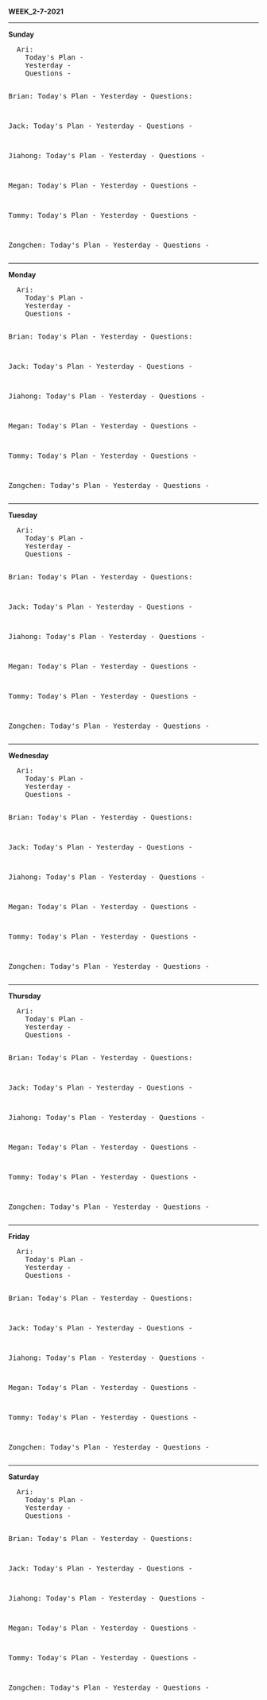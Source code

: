 <b>WEEK_2-7-2021</b>  
<hr>
<b>Sunday</b>  
<pre>
  Ari: 
    Today's Plan - 
    Yesterday - 
    Questions - 
      
  Brian:
    Today's Plan - 
    Yesterday - 
    Questions:
  
  Jack: 
    Today's Plan - 
    Yesterday - 
    Questions - 
      
  Jiahong: 
    Today's Plan - 
    Yesterday - 
    Questions - 
      
  Megan: 
    Today's Plan - 
    Yesterday - 
    Questions - 
      
  Tommy: 
    Today's Plan - 
    Yesterday - 
    Questions - 
      
  Zongchen: 
    Today's Plan - 
    Yesterday - 
    Questions - 
</pre>

<hr>
<b>Monday</b>  
<pre>
  Ari: 
    Today's Plan - 
    Yesterday - 
    Questions - 
      
  Brian:
    Today's Plan - 
    Yesterday - 
    Questions:
  
  Jack: 
    Today's Plan - 
    Yesterday - 
    Questions - 
      
  Jiahong: 
    Today's Plan - 
    Yesterday - 
    Questions - 
      
  Megan: 
    Today's Plan - 
    Yesterday - 
    Questions - 
      
  Tommy: 
    Today's Plan - 
    Yesterday - 
    Questions - 
      
  Zongchen: 
    Today's Plan - 
    Yesterday - 
    Questions - 
</pre>

<hr>
<b>Tuesday</b>  
<pre>
  Ari: 
    Today's Plan - 
    Yesterday - 
    Questions - 
      
  Brian:
    Today's Plan - 
    Yesterday - 
    Questions:
  
  Jack: 
    Today's Plan - 
    Yesterday - 
    Questions - 
      
  Jiahong: 
    Today's Plan - 
    Yesterday - 
    Questions - 
      
  Megan: 
    Today's Plan - 
    Yesterday - 
    Questions - 
      
  Tommy: 
    Today's Plan - 
    Yesterday - 
    Questions - 
      
  Zongchen: 
    Today's Plan - 
    Yesterday - 
    Questions - 
</pre>

<hr>
<b>Wednesday</b>  
<pre>
  Ari: 
    Today's Plan - 
    Yesterday - 
    Questions - 
      
  Brian:
    Today's Plan - 
    Yesterday - 
    Questions:
  
  Jack: 
    Today's Plan - 
    Yesterday - 
    Questions - 
      
  Jiahong: 
    Today's Plan - 
    Yesterday - 
    Questions - 
      
  Megan: 
    Today's Plan - 
    Yesterday - 
    Questions - 
      
  Tommy: 
    Today's Plan - 
    Yesterday - 
    Questions - 
      
  Zongchen: 
    Today's Plan - 
    Yesterday - 
    Questions - 
</pre>

<hr>
<b>Thursday</b>  
<pre>
  Ari: 
    Today's Plan - 
    Yesterday - 
    Questions - 
      
  Brian:
    Today's Plan - 
    Yesterday - 
    Questions:
  
  Jack: 
    Today's Plan - 
    Yesterday - 
    Questions - 
      
  Jiahong: 
    Today's Plan - 
    Yesterday - 
    Questions - 
      
  Megan: 
    Today's Plan - 
    Yesterday - 
    Questions - 
      
  Tommy: 
    Today's Plan - 
    Yesterday - 
    Questions - 
      
  Zongchen: 
    Today's Plan - 
    Yesterday - 
    Questions - 
</pre>

<hr>
<b>Friday</b>  
<pre>
  Ari: 
    Today's Plan - 
    Yesterday - 
    Questions - 
      
  Brian:
    Today's Plan - 
    Yesterday - 
    Questions:
  
  Jack: 
    Today's Plan - 
    Yesterday - 
    Questions - 
      
  Jiahong: 
    Today's Plan - 
    Yesterday - 
    Questions - 
      
  Megan: 
    Today's Plan - 
    Yesterday - 
    Questions - 
      
  Tommy: 
    Today's Plan - 
    Yesterday - 
    Questions - 
      
  Zongchen: 
    Today's Plan - 
    Yesterday - 
    Questions - 
</pre>

<hr>
<b>Saturday</b>
<pre>
  Ari: 
    Today's Plan - 
    Yesterday - 
    Questions - 
      
  Brian:
    Today's Plan - 
    Yesterday - 
    Questions:
  
  Jack: 
    Today's Plan - 
    Yesterday - 
    Questions - 
      
  Jiahong: 
    Today's Plan - 
    Yesterday - 
    Questions - 
      
  Megan: 
    Today's Plan - 
    Yesterday - 
    Questions - 
      
  Tommy: 
    Today's Plan - 
    Yesterday - 
    Questions - 
      
  Zongchen: 
    Today's Plan - 
    Yesterday - 
    Questions - 
</pre>

